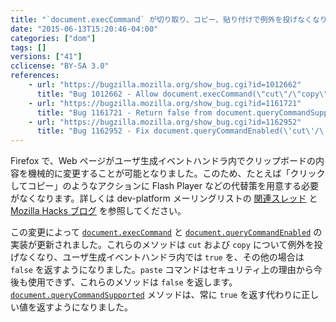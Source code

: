 ```yaml
---
title: "`document.execCommand` が切り取り、コピー、貼り付けで例外を投げなくなりました"
date: "2015-06-13T15:20:46-04:00"
categories: ["dom"]
tags: []
versions: ["41"]
cclicense: "BY-SA 3.0"
references:
    - url: "https://bugzilla.mozilla.org/show_bug.cgi?id=1012662"
      title: "Bug 1012662 - Allow document.execCommand(\"cut\"/\"copy\") to be used within the context of user generated events"
    - url: "https://bugzilla.mozilla.org/show_bug.cgi?id=1161721"
      title: "Bug 1161721 - Return false from document.queryCommandSupported(\"paste\") if calling execCommand(\"paste\") will fail"
    - url: "https://bugzilla.mozilla.org/show_bug.cgi?id=1162952"
      title: "Bug 1162952 - Fix document.queryCommandEnabled(\'cut\'/\'copy\') to return true always"
---
```

Firefox で、Web ページがユーザ生成イベントハンドラ内でクリップボードの内容を機械的に変更することが可能となりました。このため、たとえば「クリックしてコピー」のようなアクションに Flash Player などの代替策を用意する必要がなくなります。詳しくは dev-platform メーリングリストの [関連スレッド](https://groups.google.com/d/topic/mozilla.dev.platform/oWhmLMvGAD0/discussion) と [Mozilla Hacks ブログ](https://hacks.mozilla.org/2015/09/flash-free-clipboard-for-the-web/) を参照してください。

この変更によって [`document.execCommand`](https://developer.mozilla.org/ja/docs/Web/API/Document/execCommand) と [`document.queryCommandEnabled`](https://developer.mozilla.org/ja/docs/Web/API/Document/queryCommandEnabled) の実装が更新されました。これらのメソッドは `cut` および `copy` について例外を投げなくなり、ユーザ生成イベントハンドラ内では `true` を、その他の場合は `false` を返すようになりました。`paste` コマンドはセキュリティ上の理由から今後も使用できず、これらのメソッドは `false` を返します。[`document.queryCommandSupported`](https://developer.mozilla.org/ja/docs/Web/API/Document/queryCommandSupported) メソッドは、常に `true` を返す代わりに正しい値を返すようになりました。
